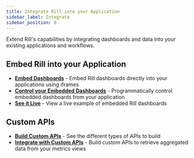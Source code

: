 ```yaml
---
title: Integrate Rill into your Application
sidebar_label: Integrate
sidebar_position: 0
---
```


Extend Rill's capabilities by integrating dashboards and data into your existing applications and workflows.

## Embed Rill into your Application

- **[Embed Dashboards](/integrate/embedding)** - Embed Rill dashboards directly into your applications using iframes
- **[Control your Embedded Dashboards](/integrate/embed-iframe-api)** - Programmatically control embedded dashboards from your application
- **[See it Live](https://rill-embedding-example.netlify.app/)** - View a live example of embedded Rill dashboards

## Custom APIs
- **[Build Custom APIs](/integrate/custom-apis)** - See the different types of APIs to build
- **[Integrate with Custom APIs](/integrate/custom-api)** - Build custom APIs to retrieve aggregated data from your metrics views



